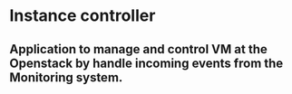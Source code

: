 # Instance controller

## Application to manage and control VM at the Openstack by handle incoming events from the Monitoring system.
